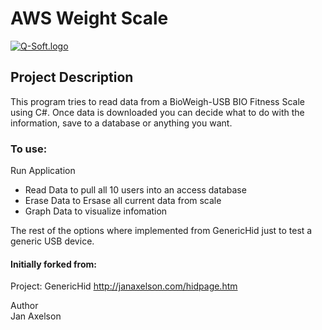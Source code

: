 
# AWS Weight Scale 
[![Q-Soft.logo](http://qsoftsv.com/images/qsoft-150.png)](http://qsoftsv.com)

## Project Description
This program tries to read data from a BioWeigh-USB BIO Fitness Scale using C#. Once data is downloaded you can decide what to do with the information, save to a database or anything you want.

### To use:
Run Application
- Read Data to pull all 10 users into an access database
- Erase Data to Ersase all current data from scale
- Graph Data to visualize infomation

The rest of the options where implemented from GenericHid just to test a generic USB device.

#### Initially forked from:
Project: GenericHid 
http://janaxelson.com/hidpage.htm

Author             
Jan Axelson        

